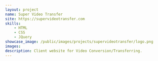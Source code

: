 ```yaml
---
layout: project
name: Super Video Transfer
site: https://supervideotransfer.com
skills:
    - HTML
    - CSS
    - JQuery
showcase_image: /public/images/projects/supervideotransfer/logo.png
images:
description: Client website for Video Conversion/Transferring.
---
```

